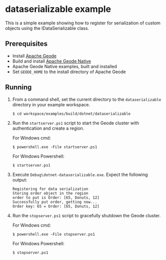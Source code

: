 # dataserializable example
This is a simple example showing how to register for serialization of custom objects using the IDataSerializable class.

## Prerequisites
* Install [Apache Geode](https://geode.apache.org)
* Build and install [Apache Geode Native](https://github.com/apache/geode-native)
* Apache Geode Native examples, built and installed
* Set `GEODE_HOME` to the install directory of Apache Geode

## Running
1. From a command shell, set the current directory to the `dataserializable` directory in your example workspace.

    ```console
    $ cd workspace/examples/build/dotnet/dataserializable
    ```

1. Run the `startserver.ps1` script to start the Geode cluster with authentication and create a region.

   For Windows cmd:

    ```console
    $ powershell.exe -File startserver.ps1
    ```

   For Windows Powershell:

    ```console
    $ startserver.ps1
    ```

1. Execute `Debug\dotnet-dataserializable.exe`. Expect the following output:

    ```console
    Registering for data serialization
    Storing order object in the region
    order to put is Order: [65, Donuts, 12]
    Successfully put order, getting now...
    Order key: 65 = Order: [65, Donuts, 12]
    ```
    
1. Run the `stopserver.ps1` script to gracefully shutdown the Geode cluster.

   For Windows cmd:

    ```console
    $ powershell.exe -File stopserver.ps1
    ```

   For Windows Powershell:

    ```console
    $ stopserver.ps1
    ```
